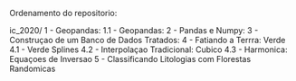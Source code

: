 Ordenamento do repositorio:

ic_2020/
1 - Geopandas:
1.1 - Geopandas: 
2 - Pandas e Numpy: 
3 - Construçao de um Banco de Dados Tratados: 
4 - Fatiando a Terrra: Verde 
4.1 - Verde Splines 
4.2 - Interpolaçao Tradicional: Cubico
4.3 - Harmonica: Equaçoes de Inversao
5   - Classificando Litologias com Florestas Randomicas 
